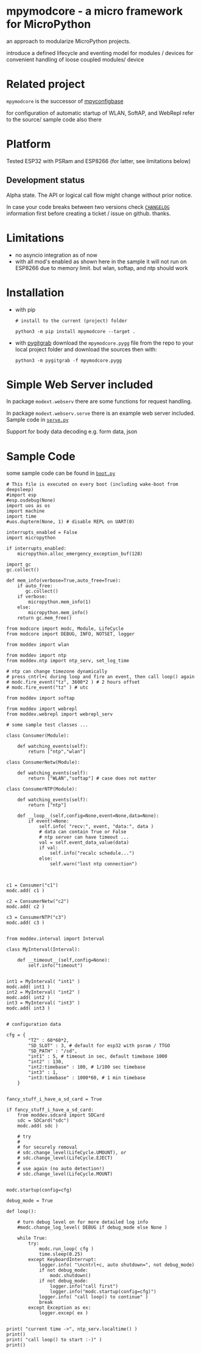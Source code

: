 
# mpymodcore - a micro framework for MicroPython

an approach to modularize MicroPython projects.

introduce a defined lifecycle and eventing model
for modules / devices for convenient handling
of loose coupled modules/ device

# Related project

`mpymodcore` is the successor of [mpyconfigbase](https://github.com/kr-g/mpyconfigbase)

for configuration of automatic startup of WLAN, SoftAP, and WebRepl refer to the 
source/ sample code also there


# Platform

Tested ESP32 with PSRam and ESP8266 (for latter, see limitations below)

## Development status

Alpha state.
The API or logical call flow might change without prior notice.

In case your code breaks between two versions check
[`CHANGELOG`](https://github.com/kr-g/mpymodcore/blob/master/CHANGELOG.MD)
information first before creating a ticket / issue on github. thanks.


# Limitations

- no asyncio integration as of now
- with all mod's enabled as shown here in the sample
 it will not run on ESP8266 due to memory limit.
 but wlan, softap, and ntp should work 

# Installation

- with pip

    `# install to the current (project) folder`
    
    `python3 -m pip install mpymodcore --target .` 
    
 
- with [pygitgrab](https://github.com/kr-g/pygitgrab)
 download the `mpymodcore.pygg` file from the repo to your local project folder
 and download the sources then with:

    `python3 -m pygitgrab -f mpymodcore.pygg`
 

# Simple Web Server included

In package `modext.webserv` there are some functions for request handling.

In package `modext.webserv.serve` there is an example web server included.
Sample code in
[`serve.py`](https://github.com/kr-g/mpymodcore/blob/master/modext/webserv/serve.py)

Support for body data decoding e.g. form data, json


# Sample Code

some sample code can be found in [`boot.py`](https://github.com/kr-g/mpymodcore/blob/master/boot.py)



    # This file is executed on every boot (including wake-boot from deepsleep)
    #import esp
    #esp.osdebug(None)
    import uos as os
    import machine
    import time
    #uos.dupterm(None, 1) # disable REPL on UART(0)

    interrupts_enabled = False
    import micropython
    
    if interrupts_enabled:
        micropython.alloc_emergency_exception_buf(128)

    import gc
    gc.collect() 

    def mem_info(verbose=True,auto_free=True):
        if auto_free:
           gc.collect()
        if verbose:
            micropython.mem_info(1)
        else:
            micropython.mem_info()
        return gc.mem_free()

    from modcore import modc, Module, LifeCycle
    from modcore import DEBUG, INFO, NOTSET, logger

    from moddev import wlan

    from moddev import ntp
    from moddev.ntp import ntp_serv, set_log_time

    # ntp can change timezone dynamically
    # press cntrl+c during loop and fire an event, then call loop() again
    # modc.fire_event("tz", 3600*2 ) # 2 hours offset
    # modc.fire_event("tz" ) # utc

    from moddev import softap

    from moddev import webrepl
    from moddev.webrepl import webrepl_serv

    # some sample test classes ...

    class Consumer(Module):
            
        def watching_events(self):
            return ["ntp","wlan"]

    class ConsumerNetw(Module):
            
        def watching_events(self):
            return ["WLAN","softap"] # case does not matter

    class ConsumerNTP(Module):
            
        def watching_events(self):
            return ["ntp"]
        
        def __loop__(self,config=None,event=None,data=None):
            if event!=None:
                self.info( "recv:", event, "data:", data )
                # data can contain True or False
                # ntp server can have timeout ...
                val = self.event_data_value(data)
                if val:
                    self.info("recalc schedule...")
                else:
                    self.warn("lost ntp connection")
                
        

    c1 = Consumer("c1")
    modc.add( c1 )

    c2 = ConsumerNetw("c2")
    modc.add( c2 )

    c3 = ConsumerNTP("c3")
    modc.add( c3 )


    from moddev.interval import Interval

    class MyInterval(Interval):
        
        def __timeout__(self,config=None):
            self.info("timeout")
        

    int1 = MyInterval( "int1" )
    modc.add( int1 )
    int2 = MyInterval( "int2" )
    modc.add( int2 )
    int3 = MyInterval( "int3" )
    modc.add( int3 )


    # configuration data

    cfg = {
            "TZ" : 60*60*2,
            "SD_SLOT" : 3, # default for esp32 with psram / TTGO
            "SD_PATH" : "/sd",
            "int1" : 5, # timeout in sec, default timebase 1000
            "int2" : 130,
            "int2:timebase" : 100, # 1/100 sec timebase
            "int3" : 1,
            "int3:timebase" : 1000*60, # 1 min timebase
        }


    fancy_stuff_i_have_a_sd_card = True

    if fancy_stuff_i_have_a_sd_card:
        from moddev.sdcard import SDCard
        sdc = SDCard("sdc")
        modc.add( sdc )
        
        # try
        #
        # for securely removal
        # sdc.change_level(LifeCycle.UMOUNT), or
        # sdc.change_level(LifeCycle.EJECT)
        #
        # use again (no auto detection!)
        # sdc.change_level(LifeCycle.MOUNT)
        

    modc.startup(config=cfg)

    debug_mode = True

    def loop():    

        # turn debug level on for more detailed log info
        #modc.change_log_level( DEBUG if debug_mode else None )

        while True:
            try:
                modc.run_loop( cfg )
                time.sleep(0.25)
            except KeyboardInterrupt:
                logger.info( "\ncntrl+c, auto shutdown=", not debug_mode)
                if not debug_mode:
                    modc.shutdown()                
                if not debug_mode:
                    logger.info("call first")
                    logger.info("modc.startup(config=cfg)")
                logger.info( "call loop() to continue" )
                break
            except Exception as ex:
                logger.excep( ex )


    print( "current time ->", ntp_serv.localtime() )
    print()
    print( "call loop() to start :-)" )
    print()


